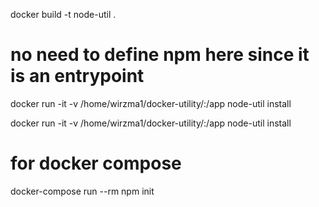 
docker build -t node-util .

# no need to define npm here since it is an entrypoint
docker run -it -v /home/wirzma1/docker-utility/:/app node-util install

docker run -it -v /home/wirzma1/docker-utility/:/app node-util install


# for docker compose
docker-compose run --rm npm init